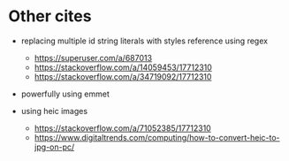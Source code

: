 # Other cites

- replacing multiple id string literals with styles reference using regex
    - https://superuser.com/a/687013
    - https://stackoverflow.com/a/14059453/17712310
    - https://stackoverflow.com/a/34719092/17712310


- powerfully using emmet


- using heic images
    - https://stackoverflow.com/a/71052385/17712310
    - https://www.digitaltrends.com/computing/how-to-convert-heic-to-jpg-on-pc/